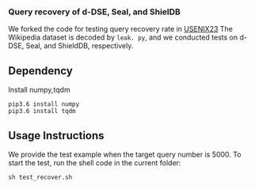 ### Query recovery of d-DSE, Seal, and ShielDB

We forked the code for testing query recovery rate in [USENIX23](https://github.com/Kskfte/BVA-BVMA)
The Wikipedia dataset is decoded by ```leak. py```, and we conducted tests on d-DSE, Seal, and ShieldDB, respectively. 

## Dependency

Install numpy,tqdm

```
pip3.6 install numpy
pip3.6 install tqdm
```


## Usage Instructions

We provide the test example when the target query number is 5000.
To start the test, run the shell code in the current folder:

```sh test_recover.sh```